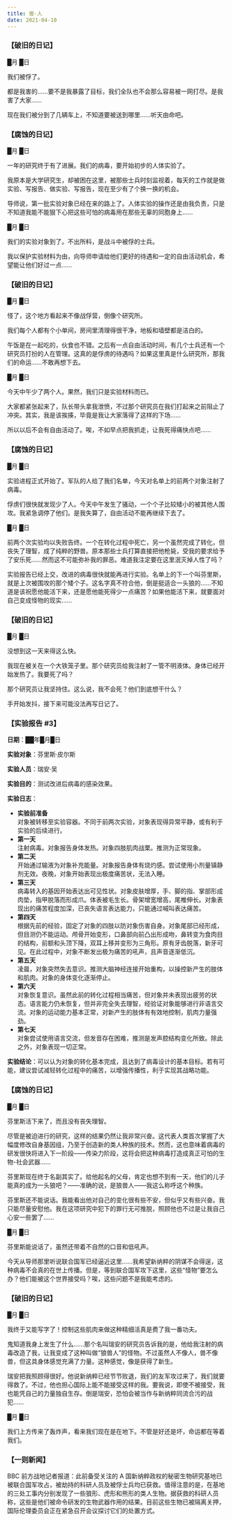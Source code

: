 ```yaml
---
title: 兽·人
date: 2021-04-10
---
```


### 【破旧的日记】

<!-- :more -->

█月 █日

我们被俘了。

都是我害的……要不是我暴露了目标，我们全队也不会那么容易被一网打尽。是我害了大家……

现在我们被分到了几辆车上，不知道要被送到哪里……听天由命吧。

<!-- more -->

### 【腐蚀的日记】

█月 █日

一年的研究终于有了进展。我们的病毒，要开始初步的人体实验了。

我原本是大学研究生，却被困在这里，被那些士兵时刻监视着，每天的工作就是做实验、写报告、做实验、写报告，现在至少有了个换一换的机会。

导师说，第一批实验对象已经在来的路上了。人体实验的操作还是由我负责，只是不知道我能不能狠下心把这些可怕的病毒用在那些无辜的同胞身上……

█月 █日

我们的实验对象到了。不出所料，是战斗中被俘的士兵。

我以保护实验材料为由，向导师申请给他们更好的待遇和一定的自由活动机会，希望能让他们好过一点……

### 【破旧的日记】

█月 █日

怪了，这个地方看起来不像战俘营，倒像个研究所。

我们每个人都有个小单间，房间里清理得很干净，地板和墙壁都是洁白的。

午饭是在一起吃的，伙食也不错。之后有一点自由活动时间，有几个士兵还有一个研究员打扮的人在管理。这真的是俘虏的待遇吗？如果这里真是什么研究所，那我们的命运……不敢再想下去。

█月 █日

今天中午少了两个人。果然，我们只是实验材料而已。

大家都紧张起来了，队长带头拿我泄愤，不过那个研究员在我们打起来之前阻止了冲突。其实，我是该挨揍，毕竟是我让大家落得了这样的下场……

所以以后不会有自由活动了。唉，不如早点把我抓走，让我死得痛快点吧……

### 【腐蚀的日记】

█月 █日

实验进程正式开始了。军队的人给了我们名单，今天对名单上的前两个对象注射了病毒。

俘虏们很快就发现少了人。今天中午发生了骚动，一个个子比较矮小的被其他人围攻。我紧急调停了他们。是我失算了，自由活动不能再继续下去了。

█月 █日

前两个次实验均以失败告终。一个在转化过程中死亡，另一个虽然完成了转化，但丧失了理智，成了纯粹的野兽。原本那些士兵打算直接把他枪毙，受我的要求给予了安乐死……然而这不可能弥补我的罪恶。难道我注定要在这里泯灭掉人性了吗？

实验报告已经上交，改进的病毒很快就能再进行实验。名单上的下一个叫芬里斯，就是上次被围攻的那个矮个子。这名字真不符合他，倒是挺适合一头狼的……不知道是该祝愿他能活下来，还是愿他能死得少一点痛苦？如果他能活下来，就要面对自己变成怪物的现实……

### 【破旧的日记】

█月 █日

没想到这一天来得这么快。

我现在被关在一个大铁笼子里。那个研究员给我注射了一管不明液体。身体已经开始发热了。我要死了吗？

那个研究员让我坚持住。这么说，我不会死？他们到底想干什么？

手开始发抖，接下来可能没法再写日记了。

### 【实验报告 #3】

**日期**：██年█月█日

**实验对象**：芬里斯·皮尔斯

**实验人员**：瑞安·吴

**实验目的**：测试改进后病毒的感染效果。

**实验日志**：

- **实验前准备**\
  对象被转移至实验容器。不同于前两次实验，对象表现得异常平静，或有利于实验的后续进行。
- **第一天**\
  注射病毒。对象报告身体发热。对象四肢肌肉战栗。推测为正常现象。
- **第二天**\
  开始通过输液为对象补充能量。对象报告身体有烧灼感。尝试使用小剂量镇静剂无效。夜晚，对象开始表现出极度痛苦状，无法入睡。
- **第三天**\
  病毒转入的基因开始表达出可见性状。对象皮肤增厚，手、脚的指、掌部形成肉垫，指甲脱落而形成爪。体表被毛生长。骨架增宽增高，尾椎伸长。对象表现出的痛苦程度加深，已丧失语言表达能力，只能通过喊叫表达痛苦。
- **第四天**\
  根据先前的经验，固定了对象的四肢以防对象伤害自身。对象尾部已经形成，但目测仍不能运动。颅骨开始变形，口鼻部向前凸出形成吻，鼻转变为食肉目的结构，前额和头顶下降，双耳上移并变形为三角形。原有牙齿脱落，新牙可见。在此过程中，对象不断发出极为痛苦的吼声，且声音逐渐低沉。
- **第五天**\
  凌晨，对象突然失去意识。推测大脑神经连接开始重构，以操控新产生的肢体和肌肉。对象的身体变化逐渐停止。
- **第六天**\
  对象恢复意识。虽然此前的转化过程相当痛苦，但对象并未表现出疲劳的状态。语言能力仍未恢复，但并非完全失去理智，经验证对象能够进行非语言交流。对象的运动能力基本正常，对新产生的肢体有有效地控制，肌肉力量强劲。
- **第七天**\
  对象尝试使用语言交流，但发音存在困难，推测是发声腔结构变化所致。除此之外，对象表现一切正常。

**实验结论**：可以认为对象的转化基本完成，且达到了病毒设计的基本目标。若有可能，建议尝试减轻转化过程中的痛苦，以增强传播性，利于实现其战略功能。

### 【腐蚀的日记】

█月 █日

芬里斯活下来了，而且没有丧失理智。

尽管是被迫进行的研究，这样的结果仍然让我非常兴奋。这代表人类首次掌握了大幅度修改自身基因组，乃至于创造新的类人种族的技术。然而，这也意味着病毒的研发很快将进入下一阶段——传染力阶段，这将会把这种病毒打造成真正可怕的生物-社会武器……

芬里斯现在终于名副其实了。给他起名的父母，肯定也想不到有一天，他们的儿子能真的成为一头狼吧？——准确的说，是狼兽人——我这么称呼这个种族。

芬里斯还不能说话。我能看出他对自己的变化很有些不安，但似乎又有些兴奋。我只能尽量安慰他。我在这项研究中犯下的罪行无可推脱，照顾他也不过是让我自己心安一些罢了……

█月 █日

芬里斯能说话了，虽然还带着不自然的口音和低吼声。

今天从导师那里听说联合国军已经逼近这里……我希望新纳粹的阴谋不会得逞，这种病毒不会真的在世上传播。但是，等到联合国军攻下这里，这些“怪物”要怎么办？他们能被这个世界接受吗？唉，这些问题不是我能考虑的。

### 【破旧的日记】

█月 █日

我终于又能写字了！控制这些肌肉来做这种精细活真是费了我一番功夫。

鬼知道我身上发生了什么……那个名叫瑞安的研究员告诉我的是，他给我注射的病毒改造了我，让我变成了这种叫做“狼兽人”的怪物。不过虽然人不像人，兽不像兽，但这具身体感觉充满了力量。这种感觉，像是获得了新生。

瑞安把我照顾得很好。他说新纳粹已经节节败退，我们的友军攻过来了，我们就要得救了。不过，他也担心国际上能不能接受这样的我。要我说，即使不被接受，我也能凭自己的力量独自生存。倒是瑞安，恐怕会被当作与新纳粹同流合污的战犯……

█月 █日

我们上方传来了轰炸声，看来我们现在是在地下。不管是好还是坏，命运都在等着我们。

### 【一则新闻】

BBC 前方战地记者报道：此前备受关注的 A 国新纳粹政权的秘密生物研究基地已被联合国军攻占，被劫持的科研人员及被俘士兵均已获救。值得注意的是，在基地的三处工事内分别发现了一些狼形、虎形和熊形的类人生物。据获救的科研人员称，这些是他们被命令研发的生物武器作用的结果。目前这些生物已被隔离关押，国际伦理委员会正在紧急召开会议探讨它们的处置方式。
